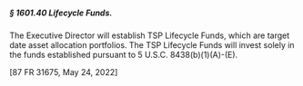 ##### § 1601.40 Lifecycle Funds. #####

The Executive Director will establish TSP Lifecycle Funds, which are target date asset allocation portfolios. The TSP Lifecycle Funds will invest solely in the funds established pursuant to 5 U.S.C. 8438(b)(1)(A)-(E).

[87 FR 31675, May 24, 2022]